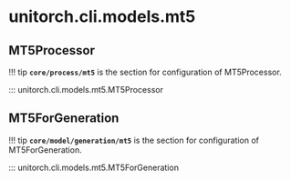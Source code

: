 # unitorch.cli.models.mt5

## MT5Processor

!!! tip
    **`core/process/mt5`** is the section for configuration of MT5Processor.

::: unitorch.cli.models.mt5.MT5Processor

## MT5ForGeneration

!!! tip
    **`core/model/generation/mt5`** is the section for configuration of MT5ForGeneration.

::: unitorch.cli.models.mt5.MT5ForGeneration
